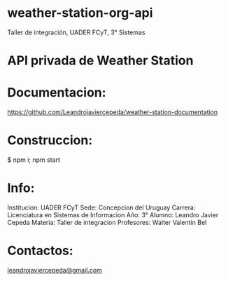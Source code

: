 # weather-station-org-api
Taller de integración, UADER FCyT, 3° Sistemas

# API privada de Weather Station

# Documentacion:
https://github.com/Leandrojaviercepeda/weather-station-documentation

# Construccion:
$ npm i; npm start

# Info:
Institucion: UADER FCyT
Sede: Concepcion del Uruguay
Carrera: Licenciatura en Sistemas de Informacion
Año: 3°
Alumno: Leandro Javier Cepeda
Materia: Taller de integracion
Profesores: Walter Valentin Bel

# Contactos:
leandrojaviercepeda@gmail.com